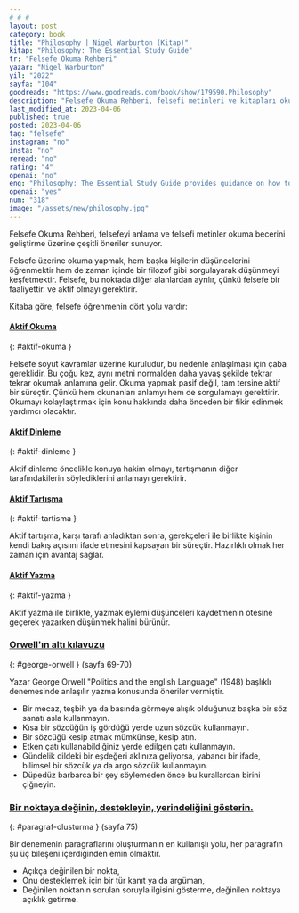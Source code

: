```yaml
---
# # #
layout: post
category: book
title: "Philosophy | Nigel Warburton (Kitap)"
kitap: "Philosophy: The Essential Study Guide"
tr: "Felsefe Okuma Rehberi"
yazar: "Nigel Warburton"
yil: "2022"
sayfa: "104"
goodreads: "https://www.goodreads.com/book/show/179590.Philosophy"
description: "Felsefe Okuma Rehberi, felsefi metinleri ve kitapları okumak, felsefi konularda tartışmak üzerine çeşitli öneriler sunuyor."
last_modified_at: 2023-04-06
published: true
posted: 2023-04-06
tag: "felsefe"
instagram: "no"
insta: "no"
reread: "no"
rating: "4"
openai: "no"
eng: "Philosophy: The Essential Study Guide provides guidance on how to study philosophy. As philosophy is mainly about questioning, the book identifies four key skills to master in this field, active reading, active listening, active discussion and active writing."
openai: "yes"
num: "318"
image: "/assets/new/philosophy.jpg"
---
```


Felsefe Okuma Rehberi, felsefeyi anlama ve felsefi metinler okuma becerini geliştirme üzerine çeşitli öneriler sunuyor.

Felsefe üzerine okuma yapmak, hem başka kişilerin düşüncelerini öğrenmektir hem de zaman içinde bir filozof gibi sorgulayarak düşünmeyi keşfetmektir. Felsefe, bu noktada diğer alanlardan ayrılır, çünkü felsefe bir faaliyettir. ve aktif olmayı gerektirir.

Kitaba göre, felsefe öğrenmenin dört yolu vardır:

#### [Aktif Okuma](#aktif-okuma)

{: #aktif-okuma }

Felsefe soyut kavramlar üzerine kuruludur, bu nedenle anlaşılması için çaba gereklidir. Bu çoğu kez, aynı metni normalden daha yavaş şekilde tekrar tekrar okumak anlamına gelir. Okuma yapmak pasif değil, tam tersine aktif bir süreçtir. Çünkü hem okunanları anlamyı hem de sorgulamayı gerektirir. Okumayı kolaylaştırmak için konu hakkında daha önceden bir fikir edinmek yardımcı olacaktır.

#### [Aktif Dinleme](#aktif-dinleme)

{: #aktif-dinleme }

Aktif dinleme öncelikle konuya hakim olmayı, tartışmanın diğer tarafındakilerin söylediklerini anlamayı gerektirir.

#### [Aktif Tartışma](#aktif-tartisma)

{: #aktif-tartisma }

Aktif tartışma, karşı tarafı anladıktan sonra, gerekçeleri ile birlikte kişinin kendi bakış açısıını ifade etmesini kapsayan bir süreçtir. Hazırlıklı olmak her zaman için avantaj sağlar.

#### [Aktif Yazma](#aktif-yazma)

{: #aktif-yazma }

Aktif yazma ile birlikte, yazmak eylemi düşünceleri kaydetmenin ötesine geçerek yazarken düşünmek halini bürünür.

### [Orwell'ın altı kılavuzu](#george-orwell)

{: #george-orwell }
(sayfa 69-70)

Yazar George Orwell "Politics and the english Language" (1948) başlıklı denemesinde anlaşılır yazma konusunda öneriler vermiştir.

- Bir mecaz, teşbih ya da basında görmeye alışık olduğunuz başka bir söz sanatı asla kullanmayın.
- Kısa bir sözcüğün iş gördüğü yerde uzun sözcük kullanmayın.
- Bir sözcüğü kesip atmak mümkünse, kesip atın.
- Etken çatı kullanabildiğiniz yerde edilgen çatı kullanmayın.
- Gündelik dildeki bir eşdeğeri aklınıza geliyorsa, yabancı bir ifade, bilimsel bir sözcük ya da argo sözcük kullanmayın.
- Düpedüz barbarca bir şey söylemeden önce bu kurallardan birini çiğneyin.

### [Bir noktaya değinin, destekleyin, yerindeliğini gösterin.](#paragraf-olusturma)

{: #paragraf-olusturma }
(sayfa 75)

Bir denemenin paragraflarını oluşturmanın en kullanışlı yolu, her paragrafın şu üç bileşeni içerdiğinden emin olmaktır.

- Açıkça değinilen bir nokta,
- Onu desteklemek için bir tür kanıt ya da argüman,
- Değinilen noktanın sorulan soruyla ilgisini gösterme, değinilen noktaya açıklık getirme.
